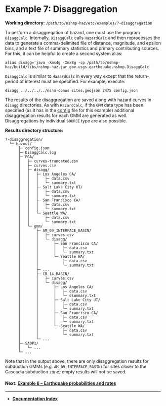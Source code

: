 # Example 7: Disaggregation

__Working directory:__ `/path/to/nshmp-haz/etc/examples/7-disaggregation`

To perform a disaggregation of hazard, one must use the program `DisaggCalc`. Internally,
`DisaggCalc` calls `HazardCalc` and then reprocesses the data to generate a comma-delimited
file of distance, magnitude, and epsilon bins, and a text file of summary statistics and primary
contributing sources. For this, it can be helpful to create a second system alias:

```Shell
alias disagg='java -Xms4g -Xmx8g -cp /path/to/nshmp-haz/build/libs/nshmp-haz.jar gov.usgs.earthquake.nshmp.DisaggCalc'
```

`DisaggCalc` is similar to `HazardCalc` in every way except that the return-period of interest
must be specified. For example, execute:

```Shell
disagg ../../../../nshm-conus sites.geojson 2475 config.json
```

The results of the disaggregation are saved along with hazard curves in `disagg` directories.
As with `HazardCalc`, if the `GMM` data type has been specified (as it has in the
[config](../../../docs/pages/Calculation-Configuration.md#calculation-configuration)
file for this example) additional disaggregation results for each GMM are generated as well.
Disaggregations by individual `SOURCE` type are also possible.

__Results directory structure:__

```text
7-disaggregation/
  └─ hazout/
      ├─ config.json
      ├─ DisaggCalc.log
      ├─ PGA/
      │   ├─ curves-truncated.csv
      │   ├─ curves.csv
      │   ├─ disagg/
      │   │   ├─ Los Angeles CA/
      │   │   │   ├─ data.csv
      │   │   │   └─ summary.txt
      │   │   ├─ Salt Lake City UT/
      │   │   │   ├─ data.csv
      │   │   │   └─ summary.txt
      │   │   ├─ San Francisco CA/
      │   │   │   ├─ data.csv
      │   │   │   └─ summary.txt
      │   │   └─ Seattle WA/
      │   │       ├─ data.csv
      │   │       └─ summary.txt
      │   └─ gmm/
      │       ├─ AM_09_INTERFACE_BASIN/
      │       │   ├─ curves.csv
      │       │   └─ disagg/
      │       │       ├─ San Francisco CA/
      │       │       │   ├─ data.csv
      │       │       │   └─ summary.txt
      │       │       └─ Seattle WA/
      │       │           ├─ data.csv
      │       │           └─ summary.txt
      │       ├─ ...
      │       ├─ CB_14_BASIN/
      │       │   ├─ curves.csv
      │       │   └─ disagg/
      │       │       ├─ Los Angeles CA/
      │       │       │   ├─ data.csv
      │       │       │   └─ dsummary.txt
      │       │       ├─ Salt Lake City UT/
      │       │       │   ├─ data.csv
      │       │       │   └─ summary.txt
      │       │       ├─ San Francisco CA/
      │       │       │   ├─ data.csv
      │       │       │   └─ summary.txt
      │       │       └─ Seattle WA/
      │       │           ├─ data.csv
      │       │           └─ summary.txt
      │       └─ ...
      ├─ SA0P1/
      │   └─ ...
      └─ ...
```

Note that in the output above, there are only disaggregation results for subduction GMMs
(e.g. `AM_09_INTERFACE_BASIN`) for sites closer to the Cascadia subduction zone; empty results
will not be saved.

<!-- markdownlint-disable MD001 -->
#### Next: [Example 8 – Earthquake probabilities and rates](../8-probabilities/README.md)

---

* [**Documentation Index**](../../../docs/README.md)
